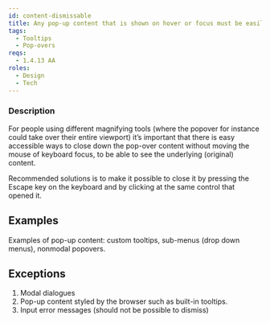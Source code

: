 ```yaml
---
id: content-dismissable
title: Any pop-up content that is shown on hover or focus must be easily dismissable
tags:
  - Tooltips
  - Pop-overs
reqs:
  - 1.4.13 AA
roles:
  - Design
  - Tech
---
```


### Description

For people using different magnifying tools (where the popover for instance could take over their entire viewport) it’s important that there is easy accessible ways to close down the pop-over content without moving the mouse of keyboard focus, to be able to see the underlying (original) content.

Recommended solutions is to make it possible to close it by pressing the Escape key on the keyboard and by clicking at the same control that opened it.

## Examples

Examples of pop-up content: custom tooltips, sub-menus (drop down menus), nonmodal popovers.

## Exceptions

1. Modal dialogues
2. Pop-up content styled by the browser such as built-in tooltips.
3. Input error messages (should not be possible to dismiss)
